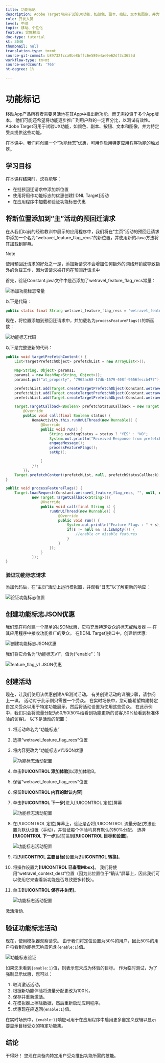 ```yaml
---
title: 功能标记
description: Adobe Target可用于试验UX功能，如颜色、副本、按钮、文本和图像，并为特定受众提供这些功能。
role: 开发人员
level: 中间
topic: 移动、个性化
feature: 实施移动
doc-type: tutorial
kt: 3040
thumbnail: null
translation-type: tm+mt
source-git-commit: b89732fcca0be8bffc6e580e4ae0e62df3c3655d
workflow-type: tm+mt
source-wordcount: '766'
ht-degree: 1%

---
```



# 功能标记

移动App产品所有者需要灵活地在其App中推出新功能，而无需投资于多个App版本。 他们可能还希望将功能逐步推广到用户群的一定百分比，以测试有效性。 Adobe Target可用于试验UX功能，如颜色、副本、按钮、文本和图像，并为特定受众提供这些功能。

在本课中，我们将创建一个“功能标志”优惠，可用作启用特定应用程序功能的触发器。

## 学习目标

在本课程结束时，您将能够：

* 在批预回迁请求中添加新位置
* 使用将用作功能标志的优惠创建[!DNL Target]活动
* 在应用程序中加载和验证功能标志优惠

## 将新位置添加到“主”活动的预回迁请求

在从我们以前的经验教训中展示的应用程序中，我们将在“主页”活动的预回迁请求中添加一个名为“wetravel_feature_flag_recs”的新位置，并使用新的Java方法将其加载到屏幕。

>[!NOTE]
>
>使用预回迁请求的好处之一是，添加新请求不会增加任何额外的网络开销或导致额外的负载工作，因为该请求被打包在预回迁请求中

首先，验证Constant.java文件中是否添加了wetravel_feature_flag_recs常量：

![添加功能标志常量](assets/feature_flag_constant.jpg)

以下是代码：

```java
public static final String wetravel_feature_flag_recs = "wetravel_feature_flag_recs";
```

现在，将位置添加到预回迁请求中，并加载名为`processFeatureFlags()`的新函数：

![功能标志代码](assets/feature_flag_code.jpg)

以下是完整更新的代码：

```java
public void targetPrefetchContent() {
    List<TargetPrefetchObject> prefetchList = new ArrayList<>();

    Map<String, Object> params1;
    params1 = new HashMap<String, Object>();
    params1.put("at_property", "7962ac68-17db-1579-408f-9556feccb477");

    prefetchList.add(Target.createTargetPrefetchObject(Constant.wetravel_engage_home, params1));
    prefetchList.add(Target.createTargetPrefetchObject(Constant.wetravel_engage_search, params1));
    prefetchList.add(Target.createTargetPrefetchObject(Constant.wetravel_feature_flag_recs, params1));

    Target.TargetCallback<Boolean> prefetchStatusCallback = new Target.TargetCallback<Boolean>() {
        @Override
        public void call(final Boolean status) {
            HomeActivity.this.runOnUiThread(new Runnable() {
                @Override
                public void run() {
                    String cachingStatus = status ? "YES" : "NO";
                    System.out.println("Received Response from prefetch : " + cachingStatus);
                    engageMessage();
                    processFeatureFlags();
                    setUp();

                }
            });
        }};
    Target.prefetchContent(prefetchList, null, prefetchStatusCallback);
}

public void processFeatureFlags() {
    Target.loadRequest(Constant.wetravel_feature_flag_recs, "", null, null, null,
            new Target.TargetCallback<String>(){
                @Override
                public void call(final String s) {
                    runOnUiThread(new Runnable() {
                        @Override
                        public void run() {
                            System.out.println("Feature Flags : " + s);
                            if(s != null && !s.isEmpty()) {
                                //enable or disable features
                            }
                        }
                    });
                }
            });
}
```

### 验证功能标志请求

添加代码后，在“主页”活动上运行模拟器，并观看“日志”以了解更新的响应：

![验证功能标志位置](assets/feature_flag_code_logcat.jpg)

## 创建功能标志JSON优惠

我们现在将创建一个简单的JSON优惠，它将充当特定受众的标志或触发器 — 在其应用程序中接收功能推广的受众。 在[!DNL Target]接口中，创建新优惠:

![创建功能标志JSON优惠](assets/feature_flag_json_offer.jpg)

我们将它命名为“功能标志v1”，值为{“enable”：1}

![feature_flag_v1 JSON优惠](assets/feature_flag_json_name.jpg)

## 创建活动

现在，让我们使用该优惠创建A/B测试活动。 有关创建活动的详细步骤，请参阅上一课。 活动对于此示例只需要一个受众。 在实时场景中，您可能希望构建特定自定义受众以用于特定功能展示，然后将活动设置为使用这些受众。 在此示例中，我们只会将流量分配为50/50(50%给看到功能更新的访客,50%给看到标准体验的访客)。 以下是活动的配置：

1. 将活动命名为“功能标志”
1. 选择“wetravel_feature_flag_recs”位置
1. 将内容更改为“功能标志v1”JSON优惠

   ![功能标志活动配置](assets/feature_flag_activity.jpg)

1. 单击&#x200B;**[!UICONTROL 添加体验]**&#x200B;以添加体验B。
1. 保留“wetravel_feature_flag_recs”位置
1. 保留&#x200B;**[!UICONTROL 内容的默认内容]**
1. 单击&#x200B;**[!UICONTROL 下一步]**&#x200B;进入[!UICONTROL 定位]屏幕

   ![功能标志活动配置](assets/feature_flag_activity_2.jpg)

1. 在[!UICONTROL 定位]屏幕上，验证是否将[!UICONTROL 流量分配]方法设置为默认设置（手动），并验证每个体验均具有默认的50%分配。 选择&#x200B;**[!UICONTROL 下一步]**&#x200B;以前进到&#x200B;**[!UICONTROL 目标和设置]**。

   ![功能标志活动配置](assets/feature_flag_activity_3.jpg)

1. 将&#x200B;**[!UICONTROL 主要目标]**&#x200B;设置为&#x200B;**[!UICONTROL 转换]**。
1. 将操作设置为&#x200B;**[!UICONTROL 已查看Mbox]**。 我们将使用“wetravel_context_dest”位置（因为此位置位于“确认”屏幕上，因此我们可以使用它来查看新功能是否导致更多转换）。
1. 单击&#x200B;**[!UICONTROL 保存并关闭]**。

   ![功能标志活动配置](assets/feature_flag_activity_4.jpg)

激活活动.

## 验证功能标志活动

现在，使用模拟器观察请求。 由于我们将定位设置为50%的用户，因此50%的用户将看到功能标志响应包含`{enable:1}`值。

![功能标志验证](assets/feature_flag_validation.jpg)

如果您未看到`{enable:1}`值，则表示您未成为体验的目标。 作为临时测试，为了强制显示优惠，您可以：

1. 取消激活活动。
1. 根据新功能体验将流量分配更改为100%。
1. 保存并重新激活。
1. 在模拟器上擦除数据，然后重新启动应用程序。
1. 优惠现在应返回`{enable:1}`值。

在实时场景中，`{enable:1}`响应可用于在应用程序中启用更多自定义逻辑以显示要显示目标受众的特定功能集。

## 结论

干得好！ 您现在具备向特定用户受众推出功能所需的技能。
